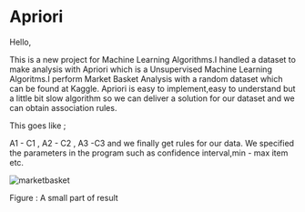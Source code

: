 # Apriori

Hello,

This is a new project for Machine Learning Algorithms.I handled a dataset to make analysis with Apriori which is a Unsupervised 
Machine Learning Algoritms.I perform Market Basket Analysis with a random dataset which can be found at Kaggle.
Apriori is easy to implement,easy to understand but a little bit slow algorithm so we can deliver a solution for 
our dataset and we can obtain association rules.

This goes like ;

A1 - C1 , A2 - C2 , A3 -C3 and we finally get rules for our data.
We specified the parameters in the program such as confidence interval,min - max item etc.

![marketbasket](https://user-images.githubusercontent.com/38746955/146639659-78b5d97f-f52a-48ab-9605-ddaf1eb5abbd.PNG)


Figure : A small part of result
